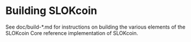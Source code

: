 Building SLOKcoin
================

See doc/build-*.md for instructions on building the various
elements of the SLOKcoin Core reference implementation of SLOKcoin.
